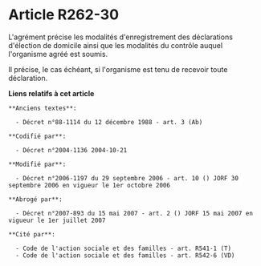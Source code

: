 # Article R262-30

L'agrément précise les modalités d'enregistrement des déclarations d'élection de domicile ainsi que les modalités du contrôle
auquel l'organisme agréé est soumis.

Il précise, le cas échéant, si l'organisme est tenu de recevoir toute déclaration.

**Liens relatifs à cet article**

	**Anciens textes**:

	  - Décret n°88-1114 du 12 décembre 1988 - art. 3 (Ab)

	**Codifié par**:

	  - Décret n°2004-1136 2004-10-21

	**Modifié par**:

	  - Décret n°2006-1197 du 29 septembre 2006 - art. 10 () JORF 30 septembre 2006 en vigueur le 1er octobre 2006

	**Abrogé par**:

	  - Décret n°2007-893 du 15 mai 2007 - art. 2 () JORF 15 mai 2007 en vigueur le 1er juillet 2007

	**Cité par**:

	  - Code de l'action sociale et des familles - art. R541-1 (T)
	  - Code de l'action sociale et des familles - art. R542-6 (VD)
